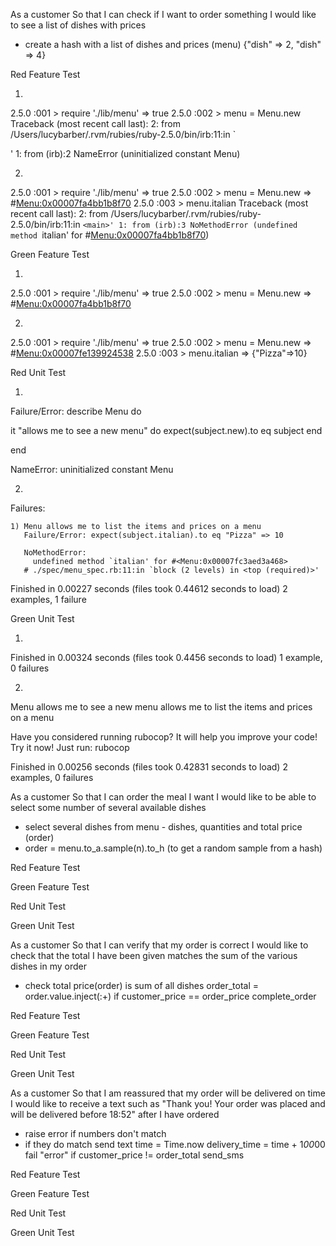 As a customer
So that I can check if I want to order something
I would like to see a list of dishes with prices

- create a hash with a list of dishes and prices (menu)
{"dish" => 2, "dish" => 4}

Red Feature Test

1)
2.5.0 :001 > require './lib/menu'
 => true
2.5.0 :002 > menu = Menu.new
Traceback (most recent call last):
        2: from /Users/lucybarber/.rvm/rubies/ruby-2.5.0/bin/irb:11:in `<main>'
        1: from (irb):2
NameError (uninitialized constant Menu)

2)
2.5.0 :001 > require './lib/menu'
 => true
2.5.0 :002 > menu = Menu.new
 => #<Menu:0x00007fa4bb1b8f70>
2.5.0 :003 > menu.italian
Traceback (most recent call last):
        2: from /Users/lucybarber/.rvm/rubies/ruby-2.5.0/bin/irb:11:in `<main>'
        1: from (irb):3
NoMethodError (undefined method `italian' for #<Menu:0x00007fa4bb1b8f70>)

Green Feature Test

1)
2.5.0 :001 > require './lib/menu'
 => true
2.5.0 :002 > menu = Menu.new
 => #<Menu:0x00007fa4bb1b8f70>

2)
2.5.0 :001 > require './lib/menu'
 => true
2.5.0 :002 > menu = Menu.new
 => #<Menu:0x00007fe139924538>
2.5.0 :003 > menu.italian
 => {"Pizza"=>10} 

Red Unit Test

1)
Failure/Error:
  describe Menu do

  it "allows me to see a new menu" do
    expect(subject.new).to eq subject
  end

  end

NameError:
  uninitialized constant Menu

  2)
  Failures:

    1) Menu allows me to list the items and prices on a menu
       Failure/Error: expect(subject.italian).to eq "Pizza" => 10

       NoMethodError:
         undefined method `italian' for #<Menu:0x00007fc3aed3a468>
       # ./spec/menu_spec.rb:11:in `block (2 levels) in <top (required)>'

  Finished in 0.00227 seconds (files took 0.44612 seconds to load)
  2 examples, 1 failure

Green Unit Test

1)
Finished in 0.00324 seconds (files took 0.4456 seconds to load)
1 example, 0 failures

2)
Menu
  allows me to see a new menu
  allows me to list the items and prices on a menu

Have you considered running rubocop? It will help you improve your code!
Try it now! Just run: rubocop

Finished in 0.00256 seconds (files took 0.42831 seconds to load)
2 examples, 0 failures




As a customer
So that I can order the meal I want
I would like to be able to select some number of several available dishes

- select several dishes from menu - dishes, quantities and total price (order)
- order = menu.to_a.sample(n).to_h (to get a random sample from a hash)

Red Feature Test

Green Feature Test

Red Unit Test

Green Unit Test

As a customer
So that I can verify that my order is correct
I would like to check that the total I have been given matches the sum of the various dishes in my order

- check total price(order) is sum of all dishes
order_total = order.value.inject(:+)
if customer_price == order_price
complete_order

Red Feature Test

Green Feature Test

Red Unit Test

Green Unit Test

As a customer
So that I am reassured that my order will be delivered on time
I would like to receive a text such as "Thank you! Your order was placed and will be delivered before 18:52" after I have ordered

- raise error if numbers don't match
- if they do match send text
time = Time.now
delivery_time = time + 1*00*00
fail "error" if customer_price != order_total
send_sms


Red Feature Test

Green Feature Test

Red Unit Test

Green Unit Test
